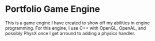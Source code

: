 # Portfolio Game Engine
This is a game engine I have created to show off my abilities in engine programming. For this engine, I use C++ with OpenGL, OpenAL, and possibly PhysX once I get arround to adding a physics handler.
